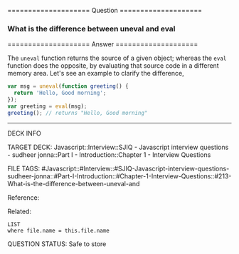 ==================== Question ====================  

### What is the difference between uneval and eval  

==================== Answer ====================  

The `uneval` function returns the source of a given object; whereas the `eval`
function does the opposite, by evaluating that source code in a different memory
area. Let's see an example to clarify the difference,

```javascript
var msg = uneval(function greeting() {
  return 'Hello, Good morning';
});
var greeting = eval(msg);
greeting(); // returns "Hello, Good morning"
```

---

DECK INFO

TARGET DECK: Javascript::Interview::SJIQ - Javascript interview questions -
sudheer jonna::Part I - Introduction::Chapter 1 - Interview Questions

FILE TAGS:
#Javascript::#Interview::#SJIQ-Javascript-interview-questions-sudheer-jonna::#Part-I-Introduction::#Chapter-1-Interview-Questions::#213-What-is-the-difference-between-uneval-and

Reference:

Related:

```dataview
LIST
where file.name = this.file.name
```

QUESTION STATUS: Safe to store
